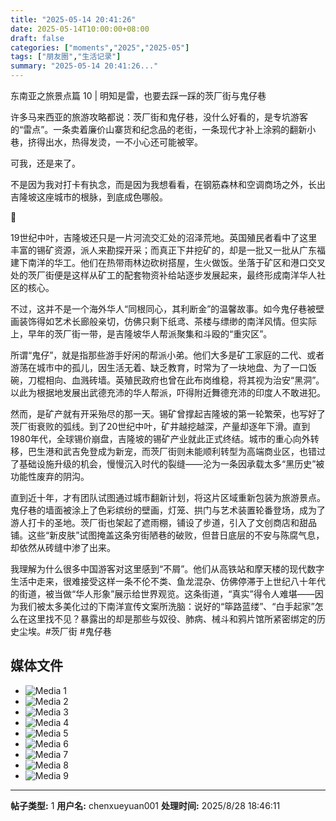 ```yaml
---
title: "2025-05-14 20:41:26"
date: 2025-05-14T10:00:00+08:00
draft: false
categories: ["moments","2025","2025-05"]
tags: ["朋友圈","生活记录"]
summary: "2025-05-14 20:41:26..."
---
```


东南亚之旅景点篇 10 | 明知是雷，也要去踩一踩的茨厂街与鬼仔巷

许多马来西亚的旅游攻略都说：茨厂街和鬼仔巷，没什么好看的，是专坑游客的“雷点”。一条卖着廉价山寨货和纪念品的老街，一条现代才补上涂鸦的翻新小巷，挤得出水，热得发烫，一不小心还可能被宰。

可我，还是来了。

不是因为我对打卡有执念，而是因为我想看看，在钢筋森林和空调商场之外，长出吉隆坡这座城市的根脉，到底成色哪般。

🔹

19世纪中叶，吉隆坡还只是一片河流交汇处的沼泽荒地。英国殖民者看中了这里丰富的锡矿资源，派人来勘探开采；而真正下井挖矿的，却是一批又一批从广东福建下南洋的华工。他们在热带雨林边砍树搭屋，生火做饭。坐落于矿区和港口交叉处的茨厂街便是这样从矿工的配套物资补给站逐步发展起来，最终形成南洋华人社区的核心。

不过，这并不是一个海外华人“同根同心，其利断金”的温馨故事。如今鬼仔巷被壁画装饰得如艺术长廊般亲切，仿佛只剩下纸鸢、茶楼与缥缈的南洋风情。但实际上，早年的茨厂街一带，是吉隆坡华人帮派聚集和斗殴的“重灾区”。

所谓“鬼仔”，就是指那些游手好闲的帮派小弟。他们大多是矿工家庭的二代、或者游荡在城市中的孤儿，因生活无着、缺乏教育，时常为了一块地盘、为了一口饭碗，刀棍相向、血溅砖墙。英殖民政府也曾在此布岗维稳，将其视为治安“黑洞”。以此为根据地发展出武德充沛的华人帮派，吓得附近舞德充沛的印度人不敢进犯。

然而，是矿产就有开采殆尽的那一天。锡矿曾撑起吉隆坡的第一轮繁荣，也写好了茨厂街衰败的弧线。到了20世纪中叶，矿井越挖越深，产量却逐年下滑。直到1980年代，全球锡价崩盘，吉隆坡的锡矿产业就此正式终结。城市的重心向外转移，巴生港和武吉免登成为新宠，而茨厂街则未能顺利转型为高端商业区，也错过了基础设施升级的机会，慢慢沉入时代的裂缝——沦为一条因承载太多“黑历史”被功能性废弃的阴沟。

直到近十年，才有团队试图通过城市翻新计划，将这片区域重新包装为旅游景点。鬼仔巷的墙面被涂上了色彩缤纷的壁画，灯笼、拱门与艺术装置轮番登场，成为了游人打卡的圣地。茨厂街也架起了遮雨棚，铺设了步道，引入了文创商店和甜品铺。这些“新皮肤”试图掩盖这条穷街陋巷的破败，但昔日底层的不安与陈腐气息，却依然从砖缝中渗了出来。

我理解为什么很多中国游客对这里感到“不屑”。他们从高铁站和摩天楼的现代数字生活中走来，很难接受这样一条不伦不类、鱼龙混杂、仿佛停滞于上世纪八十年代的街道，被当做“华人形象”展示给世界观览。这条街道，“真实”得令人难堪——因为我们被太多美化过的下南洋宣传文案所洗脑：说好的“筚路蓝缕”、“白手起家”怎么在这里找不见？暴露出的却是那些与奴役、肺病、械斗和鸦片馆所紧密绑定的历史尘埃。
​
​#茨厂街
​#鬼仔巷

## 媒体文件

- ![Media 1](/Moments/photos/2025-05-14/202505142041260.jpg)
- ![Media 2](/Moments/photos/2025-05-14/202505142041261.jpg)
- ![Media 3](/Moments/photos/2025-05-14/202505142041262.jpg)
- ![Media 4](/Moments/photos/2025-05-14/202505142041263.jpg)
- ![Media 5](/Moments/photos/2025-05-14/202505142041264.jpg)
- ![Media 6](/Moments/photos/2025-05-14/202505142041265.jpg)
- ![Media 7](/Moments/photos/2025-05-14/202505142041266.jpg)
- ![Media 8](/Moments/photos/2025-05-14/202505142041267.jpg)
- ![Media 9](/Moments/photos/2025-05-14/202505142041268.jpg)

---

**帖子类型:** 1
**用户名:** chenxueyuan001
**处理时间:** 2025/8/28 18:46:11